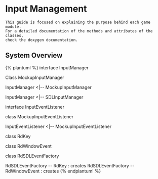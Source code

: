 # Input Management

```
This guide is focused on explaining the purpose behind each game module. 
For a detailed documentation of the methods and attributes of the classes, 
check the doxygen documentation.  
```
## System Overview

{% plantuml %}
interface InputManager

Class MockupInputManager

InputManager <|-- MockupInputManager

InputManager <|-- SDLInputManager

interface InputEventListener

class MockupInputEventListener

InputEventListener <|-- MockupInputEventListener

class RdKey

class RdWindowEvent

class RdSDLEventFactory

RdSDLEventFactory -- RdKey : creates
RdSDLEventFactory -- RdWindowEvent : creates
{% endplantuml %}



